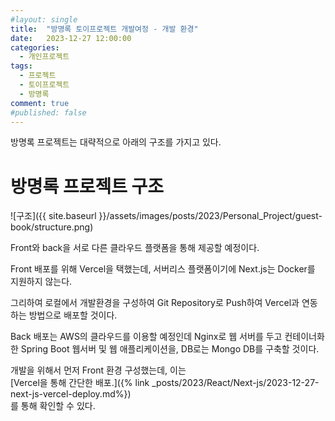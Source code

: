 ```yaml
---
#layout: single
title:	"방명록 토이프로젝트 개발여정 - 개발 환경"
date:	2023-12-27 12:00:00
categories:
  - 개인프로젝트
tags:
  - 프로젝트
  - 토이프로젝트
  - 방명록
comment: true
#published: false 
---
```

방명록 프로젝트는 대략적으로 아래의 구조를 가지고 있다.

# 방명록 프로젝트 구조
![구조]({{ site.baseurl }}/assets/images/posts/2023/Personal_Project/guest-book/structure.png)

Front와 back을 서로 다른 클라우드 플랫폼을 통해 제공할 예정이다.

Front 배포를 위해 Vercel을 택했는데, 서버리스 플랫폼이기에 Next.js는 Docker를 지원하지 않는다.

그리하여 로컬에서 개발환경을 구성하여 Git Repository로 Push하여 Vercel과 연동하는 방법으로 배포할 것이다.

Back 배포는 AWS의 클라우드를 이용할 예정인데 Nginx로 웹 서버를 두고 컨테이너화한 Spring Boot 웹서버 및 웹 애플리케이션을, DB로는 Mongo DB를 구축할 것이다.

개발을 위해서 먼저 Front 환경 구성했는데, 이는  
[Vercel을 통해 간단한 배포.]({% link _posts/2023/React/Next-js/2023-12-27-next-js-vercel-deploy.md%})  
를 통해 확인할 수 있다.